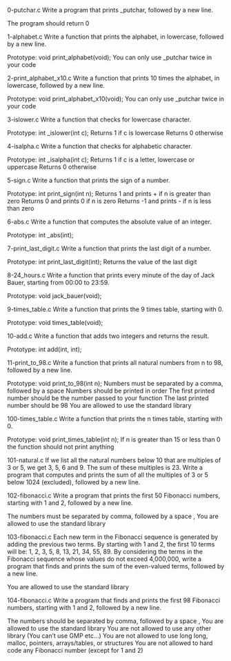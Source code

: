 0-putchar.c Write a program that prints _putchar, followed by a new line.

The program should return 0

1-alphabet.c Write a function that prints the alphabet, in lowercase, followed by a new line.

Prototype: void print_alphabet(void);
You can only use _putchar twice in your code

2-print_alphabet_x10.c Write a function that prints 10 times the alphabet, in lowercase, followed by a new line.

Prototype: void print_alphabet_x10(void);
You can only use _putchar twice in your code

3-islower.c Write a function that checks for lowercase character.

Prototype: int _islower(int c);
Returns 1 if c is lowercase
Returns 0 otherwise

4-isalpha.c Write a function that checks for alphabetic character.

Prototype: int _isalpha(int c);
Returns 1 if c is a letter, lowercase or uppercase
Returns 0 otherwise

5-sign.c Write a function that prints the sign of a number.

Prototype: int print_sign(int n);
Returns 1 and prints + if n is greater than zero
Returns 0 and prints 0 if n is zero
Returns -1 and prints - if n is less than zero

6-abs.c Write a function that computes the absolute value of an integer.

Prototype: int _abs(int);

7-print_last_digit.c Write a function that prints the last digit of a number.

Prototype: int print_last_digit(int);
Returns the value of the last digit

8-24_hours.c Write a function that prints every minute of the day of Jack Bauer, starting from 00:00 to 23:59.

Prototype: void jack_bauer(void);

9-times_table.c Write a function that prints the 9 times table, starting with 0.

Prototype: void times_table(void);

10-add.c Write a function that adds two integers and returns the result.

Prototype: int add(int, int);

11-print_to_98.c Write a function that prints all natural numbers from n to 98, followed by a new line.

Prototype: void print_to_98(int n);
Numbers must be separated by a comma, followed by a space
Numbers should be printed in order
The first printed number should be the number passed to your function
The last printed number should be 98
You are allowed to use the standard library

100-times_table.c Write a function that prints the n times table, starting with 0.

Prototype: void print_times_table(int n);
If n is greater than 15 or less than 0 the function should not print anything

101-natural.c If we list all the natural numbers below 10 that are multiples of 3 or 5, we get 3, 5, 6 and 9. The sum of these multiples is 23. Write a program that computes and prints the sum of all the multiples of 3 or 5 below 1024 (excluded), followed by a new line.

102-fibonacci.c Write a program that prints the first 50 Fibonacci numbers, starting with 1 and 2, followed by a new line.

The numbers must be separated by comma, followed by a space , 
    You are allowed to use the standard library

103-fibonacci.c Each new term in the Fibonacci sequence is generated by adding the previous two terms. By starting with 1 and 2, the first 10 terms will be: 1, 2, 3, 5, 8, 13, 21, 34, 55, 89. By considering the terms in the Fibonacci sequence whose values do not exceed 4,000,000, write a program that finds and prints the sum of the even-valued terms, followed by a new line.

You are allowed to use the standard library

104-fibonacci.c Write a program that finds and prints the first 98 Fibonacci numbers, starting with 1 and 2, followed by a new line.

The numbers should be separated by comma, followed by a space ,
    You are allowed to use the standard library
    You are not allowed to use any other library (You can’t use GMP etc…)
	You are not allowed to use long long, malloc, pointers, arrays/tables, or structures
	You are not allowed to hard code any Fibonacci number (except for 1 and 2)
